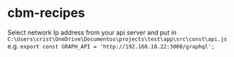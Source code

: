 # cbm-recipes
Select network Ip address from your api server and put in `C:\Users\crist\OneDrive\Documentos\projects\test\app\src\const\api.js`
e.g. `export const GRAPH_API = 'http://192.168.18.22:3000/graphql';`
